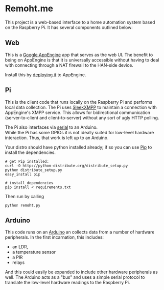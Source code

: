 # Remoht.me

This project is a web-based interface to a home automation system based on 
the Raspberry Pi.  It has several components outlined below:



## Web

This is a [Google AppEngine](https://developers.google.com/appengine/) app that 
serves as the web UI.  The benefit to being on AppEngine is that it is 
universally accessible without having to deal with connecting through a NAT 
firewall to the HAN-side device.

Install this by [deploying it](https://developers.google.com/appengine/docs/python/gettingstartedpython27/uploading) to AppEngine.



## Pi

This is the client code that runs locally on the Raspberry Pi and performs local
data collection.  The Pi uses [SleekXMPP](http://sleekxmpp.org) to maintain a 
connection with AppEngine's XMPP service.  This allows for bidirectional communication
(server-to-client and client-to-server) without any sort of ugly HTTP polling.

The Pi also interfaces via [serial](http://pyserial.sourceforge.net/) to an Arduino.  
While the Pi has some GPIOs it is not ideally suited for low-level hardware 
interaction.  Thus, that work is left up to an Arduino.

Your distro should have python installed already; if so you can use [Pip]() to install
the dependencies.
 
    # get Pip installed:
    curl -O http://python-distribute.org/distribute_setup.py
    python distribute_setup.py
    easy_install pip

    # install dependencies
    pip install < requirements.txt

Then run by calling
    
    python remoht.py



## Arduino

This code runs on an [Arduino](http://arduino.cc) an collects data from a number of
hardware peripherals.  In the first incarnation, this includes:

* an LDR,
* a temperature sensor
* a PIR
* relays

And this could easily be expanded to include other hardware peripherals as well. The
Arduino acts as a "bus" and uses a simple serial protocol to translate the low-level
hardware readings to the Raspberry Pi.
